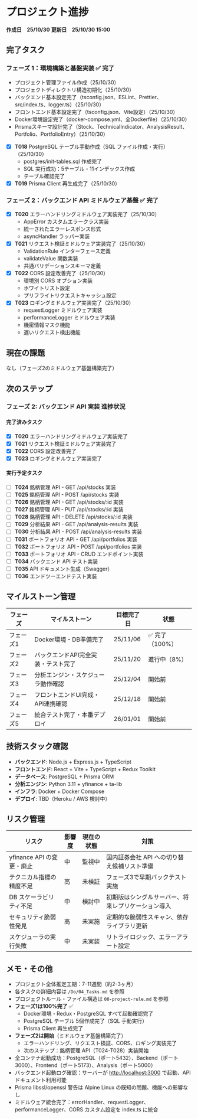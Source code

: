 # プロジェクト進捗

**作成日　25/10/30**
**更新日　25/10/30 15:00**

## 完了タスク

### フェーズ 1：環境構築と基盤実装 ✅ 完了

- プロジェクト管理ファイル作成（25/10/30）
- プロジェクトディレクトリ構造初期化（25/10/30）
- バックエンド基本設定完了（tsconfig.json、ESLint、Prettier、src/index.ts、logger.ts）（25/10/30）
- フロントエンド基本設定完了（tsconfig.json、Vite設定）（25/10/30）
- Docker環境設定完了（docker-compose.yml、全Dockerfile）（25/10/30）
- Prismaスキーマ設計完了（Stock、TechnicalIndicator、AnalysisResult、Portfolio、PortfolioEntry）（25/10/30）
- [x] **T018** PostgreSQL テーブル手動作成（SQL ファイル作成・実行）（25/10/30）
  - postgres/init-tables.sql 作成完了
  - SQL 実行成功：5テーブル・11インデックス作成
  - テーブル確認完了
- [x] **T019** Prisma Client 再生成完了（25/10/30）

### フェーズ 2：バックエンド API ミドルウェア基盤 ✅ 完了

- [x] **T020** エラーハンドリングミドルウェア実装完了（25/10/30）
  - AppError カスタムエラークラス実装
  - 統一されたエラーレスポンス形式
  - asyncHandler ラッパー実装
- [x] **T021** リクエスト検証ミドルウェア実装完了（25/10/30）
  - ValidationRule インターフェース定義
  - validateValue 関数実装
  - 共通バリデーションスキーマ定義
- [x] **T022** CORS 設定改善完了（25/10/30）
  - 環境別 CORS オプション実装
  - ホワイトリスト設定
  - プリフライトリクエストキャッシュ設定
- [x] **T023** ロギングミドルウェア実装完了（25/10/30）
  - requestLogger ミドルウェア実装
  - performanceLogger ミドルウェア実装
  - 機密情報マスク機能
  - 遅いリクエスト検出機能

## 現在の課題

なし（フェーズ2のミドルウェア基盤構築完了）

## 次のステップ

### フェーズ 2: バックエンド API 実装 進捗状況

#### 完了済みタスク

- [x] **T020** エラーハンドリングミドルウェア実装完了
- [x] **T021** リクエスト検証ミドルウェア実装完了
- [x] **T022** CORS 設定改善完了
- [x] **T023** ロギングミドルウェア実装完了

#### 実行予定タスク

- [ ] **T024** 銘柄管理 API - GET /api/stocks 実装
- [ ] **T025** 銘柄管理 API - POST /api/stocks 実装
- [ ] **T026** 銘柄管理 API - GET /api/stocks/:id 実装
- [ ] **T027** 銘柄管理 API - PUT /api/stocks/:id 実装
- [ ] **T028** 銘柄管理 API - DELETE /api/stocks/:id 実装
- [ ] **T029** 分析結果 API - GET /api/analysis-results 実装
- [ ] **T030** 分析結果 API - POST /api/analysis-results 実装
- [ ] **T031** ポートフォリオ API - GET /api/portfolios 実装
- [ ] **T032** ポートフォリオ API - POST /api/portfolios 実装
- [ ] **T033** ポートフォリオ API - CRUD エンドポイント実装
- [ ] **T034** バックエンド API テスト実装
- [ ] **T035** API ドキュメント生成（Swagger）
- [ ] **T036** エンドツーエンドテスト実装

## マイルストーン管理

| フェーズ | マイルストーン | 目標完了日 | 状態 |
|---------|-------------|---------|------|
| フェーズ1 | Docker環境・DB準備完了 | 25/11/06 | ✅ 完了（100%） |
| フェーズ2 | バックエンドAPI完全実装・テスト完了 | 25/11/20 | 進行中（8%） |
| フェーズ3 | 分析エンジン・スケジューラ動作確認 | 25/12/04 | 開始前 |
| フェーズ4 | フロントエンドUI完成・API連携確認 | 25/12/18 | 開始前 |
| フェーズ5 | 統合テスト完了・本番デプロイ | 26/01/01 | 開始前 |

## 技術スタック確認

- **バックエンド**: Node.js + Express.js + TypeScript
- **フロントエンド**: React + Vite + TypeScript + Redux Toolkit
- **データベース**: PostgreSQL + Prisma ORM
- **分析エンジン**: Python 3.11 + yfinance + ta-lib
- **インフラ**: Docker + Docker Compose
- **デプロイ**: TBD（Heroku / AWS 検討中）

## リスク管理

| リスク | 影響度 | 現在の状態 | 対策 |
|------|------|---------|------|
| yfinance API の変更・廃止 | 中 | 監視中 | 国内証券会社 API への切り替え候補リスト準備 |
| テクニカル指標の精度不足 | 高 | 未検証 | フェーズ3で早期バックテスト実施 |
| DB スケーラビリティ不足 | 中 | 検討中 | 初期版はシングルサーバー、将来レプリケーション導入 |
| セキュリティ脆弱性発見 | 高 | 未実施 | 定期的な脆弱性スキャン、依存ライブラリ更新 |
| スケジューラの実行失敗 | 中 | 未実装 | リトライロジック、エラーアラート設定 |

## メモ・その他

- プロジェクト全体推定工期：7-11週間（約2-3ヶ月）
- 各タスクの詳細内容は `/Do/04_Tasks.md` を参照
- プロジェクトルール・ファイル構造は `00-project-rule.md` を参照
- **フェーズ1は100%完了** ✅
  - Docker環境・Redux・PostgreSQL すべて起動確認完了
  - PostgreSQL テーブル 5個作成完了（SQL 手動実行）
  - Prisma Client 再生成完了
- **フェーズ2は開始**（ミドルウェア基盤構築完了）
  - エラーハンドリング、リクエスト検証、CORS、ロギング実装完了
  - 次のステップ：銘柄管理 API（T024-T028）実装開始
- 全コンテナ起動成功：PostgreSQL（ポート5432）、Backend（ポート3000）、Frontend（ポート5173）、Analysis（ポート5000）
- バックエンド起動ログ確認：サーバーが <http://localhost:3000> で起動、API ドキュメント利用可能
- Prisma libssl/openssl 警告は Alpine Linux の既知の問題、機能への影響なし
- ミドルウェア統合完了：errorHandler、requestLogger、performanceLogger、CORS カスタム設定を index.ts に統合
